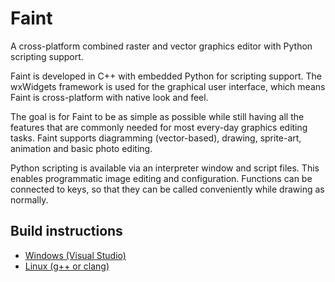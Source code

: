 # Faint

A cross-platform combined raster and vector graphics editor with
Python scripting support.

Faint is developed in C++ with embedded Python for scripting support.
The wxWidgets framework is used for the graphical user interface,
which means Faint is cross-platform with native look and feel.

The goal is for Faint to be as simple as possible while still having
all the features that are commonly needed for most every-day graphics
editing tasks. Faint supports diagramming (vector-based), drawing,
sprite-art, animation and basic photo editing.

Python scripting is available via an interpreter window and script
files. This enables programmatic image editing and configuration.
Functions can be connected to keys, so that they can be called
conveniently while drawing as normally.

## Build instructions
* [Windows (Visual Studio)](build/build-instructions-visual-studio.md)
* [Linux (g++ or clang)](build/build-instructions-linux.md)
